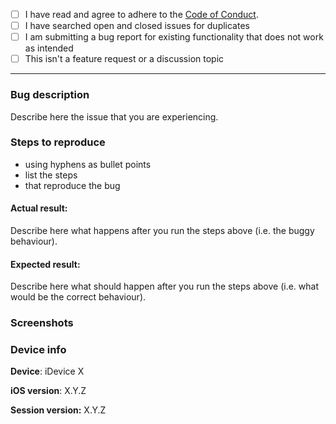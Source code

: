<!-- This is a bug report template. By following the instructions below and filling out the sections with your information, you will help the developers get all the necessary data to fix your issue.
You can also preview your report before submitting it. You may remove sections that aren't relevant to your particular case.

Before we begin, please note that this tracker is only for issues. It is not for questions, comments, or feature requests.

If you are looking for support, please email team@oxen.io.

Let's begin with a checklist: Replace the empty checkboxes [ ] below with checked ones [x] accordingly. -->

- [ ] I have read and agree to adhere to the [Code of Conduct](https://github.com/oxen-io/session-ios/blob/master/CODE_OF_CONDUCT.md).
- [ ] I have searched open and closed issues for duplicates
- [ ] I am submitting a bug report for existing functionality that does not work as intended
- [ ] This isn't a feature request or a discussion topic

----------------------------------------

### Bug description
Describe here the issue that you are experiencing.

### Steps to reproduce
- using hyphens as bullet points
- list the steps
- that reproduce the bug

#### Actual result:
Describe here what happens after you run the steps above (i.e. the buggy behaviour).

#### Expected result:
Describe here what should happen after you run the steps above (i.e. what would be the correct behaviour).

### Screenshots
<!-- you can drag and drop images below -->

### Device info
<!-- replace the examples with your info -->
**Device**: iDevice X

**iOS version**: X.Y.Z

**Session version:** X.Y.Z
